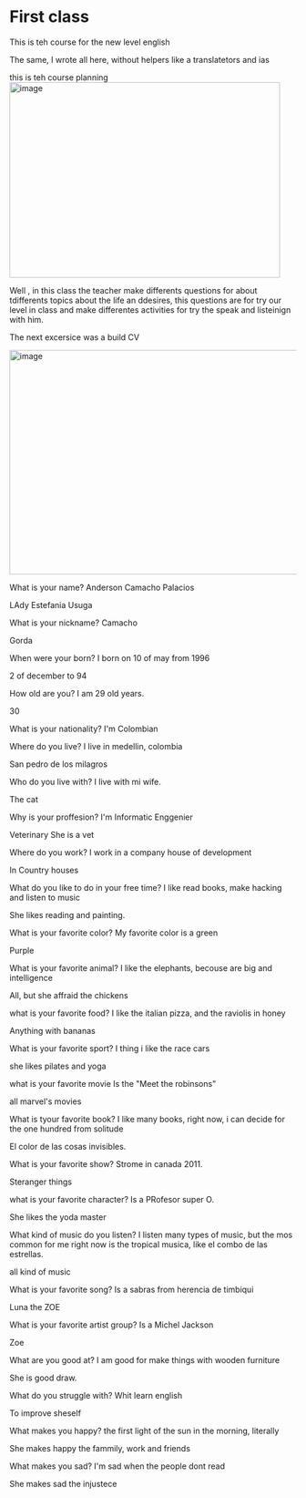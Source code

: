 # First class

This is teh course for the new level english

The same, I wrote all here, without helpers like a translatetors and ias

this is teh course planning
<img width="475" height="343" alt="image" src="https://github.com/user-attachments/assets/14c2911c-3a4d-43a7-bbee-6b7442c3d0cf" />

Well , in this class the teacher make differents questions for about tdifferents topics about the life an ddesires, this questions are for try our level in class and make differentes activities for try the speak and listeinign with him.

The next excersice was a build CV

<img width="702" height="394" alt="image" src="https://github.com/user-attachments/assets/9f14defc-8a27-453f-b33e-ee1f0c72169b" />

What is your name?
Anderson Camacho Palacios

LAdy Estefania Usuga

What is your nickname?
Camacho

Gorda

When were your born?
I born on 10 of may from 1996

2 of december to 94

How old are you?
I am 29 old years.

30

What is your nationality?
I'm Colombian

Where do you live?
I live in medellin, colombia

San pedro de los milagros

Who do you live with?
I live with mi wife.

The cat

Why is your proffesion?
I'm Informatic Enggenier

Veterinary
 She is a vet


Where do you work?
I work in a company house of development

In Country houses

What do you like to do in your free time?
I like read books, make hacking and listen to music

She likes reading and painting.

What is your favorite color?
My favorite color is a green

Purple

What is your favorite animal?
I like the elephants, becouse are big and intelligence

All, but she affraid the chickens

what is your favorite food?
I like the italian pizza, and the raviolis in honey

Anything with bananas

What is your favorite sport?
I thing i like the race cars

she likes pilates and yoga

what is your favorite movie
Is the "Meet the robinsons"

all marvel's movies

What is tyour favorite book?
I like many books, right now, i can decide for the one hundred from solitude

El color de las cosas invisibles.

What is your favorite show?
Strome in canada 2011.

Steranger things

what is your favorite character?
Is a PRofesor super O.

She likes the yoda master

What kind of music do you listen?
I listen many types of music, but the mos common for me right now is the tropical musica, like el combo de las estrellas.

all kind of music

What is your favorite song?
Is a sabras from herencia de timbiqui

Luna the ZOE

What is your favorite artist group?
Is a Michel Jackson

Zoe

What are you good at?
I am good for make things with wooden furniture

She is good draw.

What do you struggle with?
Whit learn english

To improve sheself

What makes you happy?
the first light of the sun in the morning, literally

She makes happy the fammily, work and friends

What makes you sad?
I'm sad when the people dont read 

She makes sad the injustece
